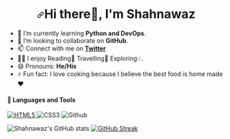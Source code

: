  ###                                 <h1 align="center" dir="auto"><a id="user-content-hi--im-shahnawaz-ahmad" class="anchor" aria-hidden="true" href="#hi--im-pradumna-saraf"><svg class="octicon octicon-link" viewBox="0 0 16 16" version="1.1" width="16" height="16" aria-hidden="true"><path fill-rule="evenodd" d="M7.775 3.275a.75.75 0 001.06 1.06l1.25-1.25a2 2 0 112.83 2.83l-2.5 2.5a2 2 0 01-2.83 0 .75.75 0 00-1.06 1.06 3.5 3.5 0 004.95 0l2.5-2.5a3.5 3.5 0 00-4.95-4.95l-1.25 1.25zm-4.69 9.64a2 2 0 010-2.83l2.5-2.5a2 2 0 012.83 0 .75.75 0 001.06-1.06 3.5 3.5 0 00-4.95 0l-2.5 2.5a3.5 3.5 0 004.95 4.95l1.25-1.25a.75.75 0 00-1.06-1.06l-1.25 1.25a2 2 0 01-2.83 0z"></path></svg></a>Hi <g-emoji class="g-emoji" alias="wave" fallback-src="https://github.githubassets.com/images/icons/emoji/unicode/1f44b.png"></g-emoji>there👋, I'm Shahnawaz</h1>                        

 
 



- 🌱 I’m currently  learning **Python and DevOps**.
- 👯 I’m looking to collaborate on **GitHub**.
- 📫 Connect with  me on [**Twitter**](https://twitter.com/shnwz68)
- :standing_man:  I  enjoy Reading📖 Travelling🧳 Exploring💡.  
- 😄 Pronouns: **He/His**
- ⚡ Fun fact: I love cooking because I believe the best food is home made❤️


#### :hammer: Languages and Tools 




<a target="_blank" rel="noopener noreferrer" href="https://camo.githubusercontent.com/2b557339a6e1d57d806df23e6f3519a69c7e4ca65a41ca7772e2d96b19c2674f/68747470733a2f2f696d672e736869656c64732e696f2f62616467652f68746d6c352d2532336663613961652e7376673f7374796c653d666f722d7468652d6261646765266c6f676f3d68746d6c35266c6f676f436f6c6f723d313430323030"><img alt="HTML5" src="https://camo.githubusercontent.com/2b557339a6e1d57d806df23e6f3519a69c7e4ca65a41ca7772e2d96b19c2674f/68747470733a2f2f696d672e736869656c64732e696f2f62616467652f68746d6c352d2532336663613961652e7376673f7374796c653d666f722d7468652d6261646765266c6f676f3d68746d6c35266c6f676f436f6c6f723d313430323030" data-canonical-src="https://img.shields.io/badge/html5-%23fca9ae.svg?style=for-the-badge&amp;logo=html5&amp;logoColor=140200" style="max-width: 100%;">  </a><img alt="CSS3" src="https://camo.githubusercontent.com/3c07a6aa3c234f782c4cfb1a1970a86612129e25e49440a1da126ac714f10642/68747470733a2f2f696d672e736869656c64732e696f2f62616467652f637373332d2532336666643263652e7376673f7374796c653d666f722d7468652d6261646765266c6f676f3d63737333266c6f676f436f6c6f723d313430323030" data-canonical-src="https://img.shields.io/badge/css3-%23ffd2ce.svg?style=for-the-badge&amp;logo=css3&amp;logoColor=140200" style="max-width: 100%;">  <img alt="Github" src="https://camo.githubusercontent.com/0c0c95029a9a9db83b15225ac84a8beb2feb81de64badc57dd9d79527a9cd26b/68747470733a2f2f696d672e736869656c64732e696f2f62616467652f6769746875622d2532336534363236622e7376673f7374796c653d666f722d7468652d6261646765266c6f676f3d676974687562266c6f676f436f6c6f723d313430323030" data-canonical-src="https://img.shields.io/badge/github-%23e4626b.svg?style=for-the-badge&amp;logo=github&amp;logoColor=140200" style="max-width: 100%;">  





![Shahnawaz's GitHub stats](https://github-readme-stats.vercel.app/api?username=shahnawaz-ahmad19&theme=slateorange&show_icons=true)
[![GitHub Streak](https://github-readme-streak-stats.herokuapp.com/?user=shahnawaz-ahmad19&theme=slateorange)](https://git.io/streak-stats)

<!--START_SECTION:activity-->




<!--END_SECTION:activity-->




          








